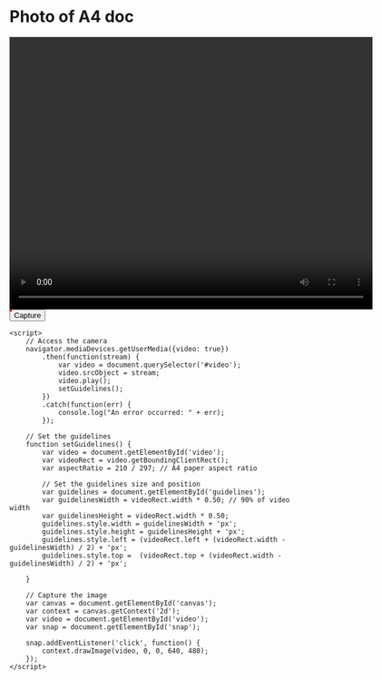 
<head>
</head>
<body>
    <h1>Photo of A4 doc</h1>
    <div id="camera" style="position: relative;">
        <video id="video" width="640" height="480" autoplay></video>
        <canvas id="canvas" width="640" height="480"></canvas>
        <div id="guidelines" style="position: absolute; border: 2px solid red;"></div>
    </div>
    <button id="snap">Capture</button>

    <script>
        // Access the camera
        navigator.mediaDevices.getUserMedia({video: true})
            .then(function(stream) {
                var video = document.querySelector('#video');
                video.srcObject = stream;
                video.play();
                setGuidelines();
            })
            .catch(function(err) {
                console.log("An error occurred: " + err);
            });

        // Set the guidelines
        function setGuidelines() {
            var video = document.getElementById('video');
            var videoRect = video.getBoundingClientRect();
            var aspectRatio = 210 / 297; // A4 paper aspect ratio

            // Set the guidelines size and position
            var guidelines = document.getElementById('guidelines');
            var guidelinesWidth = videoRect.width * 0.50; // 90% of video width
            var guidelinesHeight = videoRect.width * 0.50;
            guidelines.style.width = guidelinesWidth + 'px';
            guidelines.style.height = guidelinesHeight + 'px';
            guidelines.style.left = (videoRect.left + (videoRect.width - guidelinesWidth) / 2) + 'px';
            guidelines.style.top =  (videoRect.top + (videoRect.width - guidelinesWidth) / 2) + 'px';

        }

        // Capture the image
        var canvas = document.getElementById('canvas');
        var context = canvas.getContext('2d');
        var video = document.getElementById('video');
        var snap = document.getElementById('snap');

        snap.addEventListener('click', function() {
            context.drawImage(video, 0, 0, 640, 480);
        });
    </script>
</body>


